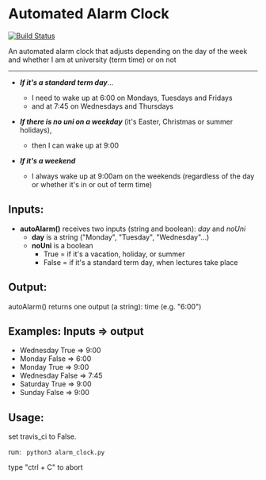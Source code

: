 # Automated Alarm Clock
[![Build Status](https://travis-ci.com/dave-light/alarm-clock.svg?token=8VzQcFZGdx7xQoVYeEZv&branch=master)](https://travis-ci.com/dave-light/alarm-clock)

An automated alarm clock that adjusts depending on the day of the week and whether I am at university (term time) or on not

----------
* ***If it's a standard term day***...
  * I need to wake up at 6:00 on Mondays, Tuesdays and Fridays
  * and at 7:45 on Wednesdays and Thursdays
* ***If there is no uni on a weekday*** (it's Easter, Christmas or summer holidays),
  * then I can wake up at 9:00

* ***If it's a weekend***
  * I always wake up at 9:00am on the weekends (regardless of the day or whether it's in or out of term time)

**Inputs:**
----------
* **autoAlarm()** receives two inputs (string and boolean): *day* and *noUni*
  * **day** is a string ("Monday", "Tuesday", "Wednesday"...)
  * **noUni** is a boolean
    * True = if it's a vacation, holiday, or summer
    * False = if it's a standard term day, when lectures take place

**Output:**
------------
autoAlarm() returns one output (a string): time (e.g. "6:00")

**Examples:**
Inputs => output
--------------------------------
* Wednesday True => 9:00
* Monday False => 6:00
* Monday True => 9:00
* Wednesday False => 7:45
* Saturday True => 9:00
* Sunday False => 9:00

**Usage:**
--------------------------------
set travis_ci to False.

run:
``` python3 alarm_clock.py```

type "ctrl + C" to abort